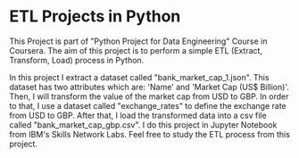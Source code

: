 # ETL Projects in Python
<p>This Project is part of "Python Project for Data Engineering" Course in Coursera. The aim of this project is to perform a simple ETL (Extract, Transform, Load) process in Python.</p>
In this project I extract a dataset called "bank_market_cap_1.json". This dataset has two attributes which are: 'Name' and 'Market Cap (US$ Billion)'.
Then, I will transform the value of the market cap from USD to GBP. In order to that, I use a dataset called "exchange_rates" to define the exchange rate from USD to GBP.
After that, I load the transformed data into a csv file called "bank_market_cap_gbp.csv".
I do this project in Jupyter Notebook from IBM's Skills Network Labs.
Feel free to study the ETL process from this project.
